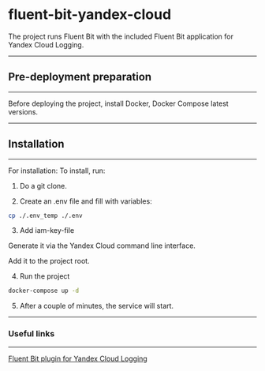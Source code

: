 # fluent-bit-yandex-cloud
The project runs Fluent Bit with the included Fluent Bit application for Yandex Cloud Logging.

---

## Pre-deployment preparation

---

Before deploying the project, install Docker, Docker Compose latest versions.

---

## Installation

---

For installation:
To install, run:

1. Do a git clone.

2. Create an .env file and fill with variables:

```bash
cp ./.env_temp ./.env

```

3. Add iam-key-file 

Generate it via the Yandex Cloud command line interface.

Аdd it to the project root.


4. Run the project

```bash
docker-compose up -d

```

5. After a couple of minutes, the service will start.

---


### Useful links

---

[Fluent Bit plugin for Yandex Cloud Logging](https://github.com/yandex-cloud/fluent-bit-plugin-yandex)
